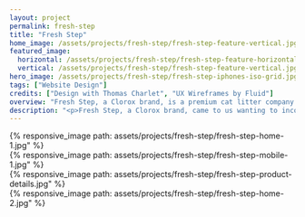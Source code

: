 ```yaml
---
layout: project
permalink: fresh-step
title: "Fresh Step"
home_image: /assets/projects/fresh-step/fresh-step-feature-vertical.jpg
featured_image:
  horizontal: /assets/projects/fresh-step/fresh-step-feature-horizontal.jpg
  vertical: /assets/projects/fresh-step/fresh-step-feature-vertical.jpg
hero_image: /assets/projects/fresh-step/fresh-step-iphones-iso-grid.jpg
tags: ["Website Design"]
credits: ["Design with Thomas Charlet", "UX Wireframes by Fluid"]
overview: "Fresh Step, a Clorox brand, is a premium cat litter company with a mission to help save shelter cats, all while keeping your home stink-free."
description: "<p>Fresh Step, a Clorox brand, came to us wanting to incorporate their newly released Paw Points app with their complete web experience. Along the way, it was also decided that a complete website redesign was in order to accommodate for mobile devices and to better match the Fresh Step brand.</p>"
---
```


<div class="grid grid--offset">
  <div class="grid__col-12">
    {% responsive_image path: assets/projects/fresh-step/fresh-step-home-1.jpg" %}
  </div>
</div>

<div class="grid grid--offset">
  <div class="grid__col-12">
    {% responsive_image path: assets/projects/fresh-step/fresh-step-mobile-1.jpg" %}
  </div>
</div>

<div class="grid grid--offset">
  <div class="grid__col-12">
    {% responsive_image path: assets/projects/fresh-step/fresh-step-product-details.jpg" %}
  </div>
</div>

<div class="grid grid--offset">
  <div class="grid__col-12">
    {% responsive_image path: assets/projects/fresh-step/fresh-step-home-2.jpg" %}
  </div>
</div>